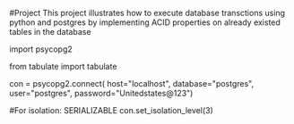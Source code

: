 #Project
This project illustrates how to execute database transctions using python and postgres by implementing ACID properties on already existed tables in the database 


 
 import psycopg2

from tabulate import tabulate

con = psycopg2.connect( host="localhost", database="postgres", user="postgres", password="Unitedstates@123")

#For isolation: SERIALIZABLE
con.set_isolation_level(3)

